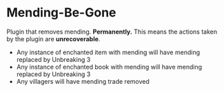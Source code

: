 # Mending-Be-Gone

Plugin that removes mending. **Permanently.** This means the actions taken by the plugin are **unrecoverable**.

- Any instance of enchanted item with mending will have mending replaced by Unbreaking 3
- Any instance of enchanted book with mending will have mending replaced by Unbreaking 3
- Any villagers will have mending trade removed